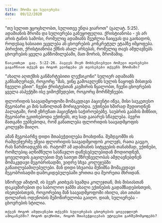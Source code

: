 ```yaml
---
title: შრომა და სულიერება
date:  09/12/2020
---
```


"თუ სულით ვცოცხლობთ, სულითვე უნდა ვიაროთ" (გალატ. 5:25). ადამიანის შრომა და სულიერება განუყოფელია. ქრისტიანობა - ეს არ არის ტანის სამოსი, რომელიც ადამიანს შეუძლია ჩაიცვას და გაიხადოს, როდესაც ხასიათი ეცვლება ან ცხოვრების კონკრეტულ ეტაპზე იმყოფება. პირიქით, ქრისტიანობა ქმნის ახალ არსებას, რომელიც თავს ამჟღავნებს ცხოვრების ყველა განზომილებაში, მათ შორის, შრომაშიც.

`წაიკითხეთ  გალ. 5:22-26. პავლეს მიერ მოხსენიებული რომელი თვისებები გაგაჩნიათ თქვენ და როგორ ვლინდება ეს თვისებები თქვენს შრომაში?`

"ახალი აღთქმის განმარტებითი ლექსიკონი" სულიერ ადამიანს განსაზღვრავს, როგორც "მას, ვინც გამოავლენს სულის ნაყოფს მისთვის ჩვეული გზით". ჩვენი ქრისტესთან კავშირის წყალობთ, ჩვენი ცხოვრების ყველა ასპექტში ისე ვიმოქმედებთ, როგორც მორწმუნეები.

ფლორიდის საავადმყოფოში მომაკვდავი პაციენტი იწვა, მისი საუკეთესო მეგობარი კი მის საწოლთან მორიგეობდა. ექთნები ხშირად შედიოდნენ პალატაში, რომ ეზრუნათ პაციენტის საჭიროებებზე. საუბრის გაბმის მიზნით, მეგობარი ეკითხებოდა ექთნებს, თუ სად გაიარეს სწავლება. ბევრი მათგანი ეუბნებოდა, რომ განათლება ფლორიდის საავადმყოფის კოლეჯში მიიღო.

ამან მეგობარზე დიდი შთაბეჭდილება მოახდინა. შემდგომში ის რამდენჯერმე ეწვია ფლორიდის საავადმყოფოს კოლეჯს, რათა გაეგო, რას წარმოადგენს ის. რატომ? ამ ადამიანის სიტყვების თანახმად, ექთნები, რომლებიც აღნიშნული სასწავლო დაწესებულებიდან მოდიოდნენ, ყოველთვის გაცილებით მეტ სათუთ მზრუნველობას ამჟღავნებდნენ მომაკვდავი მეგობრისადმი, ვიდრე სხვა კოლეჯებში განათლებამიღებულები. მან დიდი სხვაობა შენიშნა მომაკვდავი  მეგობრისადმი დამოკიდებულებაში ერთთა და მეორეთა მხრიდან.

სწორედ ამიტომ, ის ბევრ კითხვას სვამდა კოლეჯთან, მის მისიასთან დაკავშირებით და საბოლოო ჯამში ახალი ექთნების გადამზადებისთვის, ისეთებისთვის, როგორებიც  მან საავადმყოფოში იხილა,  ასი ათასი დოლარის ოდენობის შემოწირულობა გაიღო. დიახ, სულიერება - ცხოვრების სტილია.

`თქვენ როგორ ამჟღავნებთ თქვენს სულიერებას ცხოვრების ყოველდღიურ ამოცანებში? როგორ ფიქრობთ, როგორ შთაბეჭდილებას უტოვებთ გარშემომყოფებს?`